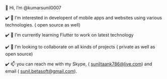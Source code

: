 👋 Hi, I’m @kumarsunil0007

:heavy_check_mark: 👀 I’m interested in developent of mobile apps and websites using various technologies. ( open source as well)

:heavy_check_mark: 🌱 I’m currently learning Flutter to work on latest technology

:heavy_check_mark: 💞️ I’m looking to collaborate on all kinds of projects ( private as well as open source)

:heavy_check_mark: 📫 you can reach me with my Skype, ( suniltaank786@live.com) and email ( sunil.betasoft@gmail.com).

<!---
kumarsunil0007/kumarsunil0007 is a ✨ special ✨ repository because its `README.md` (this file) appears on your GitHub profile.
You can click the Preview link to take a look at your changes.
--->
